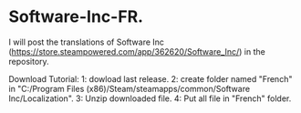 # Software-Inc-FR.
I will post the translations of Software Inc (https://store.steampowered.com/app/362620/Software_Inc/) in the repository.

Download Tutorial:
1: dowload last release.
2: create folder named "French" in "C:/Program Files (x86)/Steam/steamapps/common/Software Inc/Localization".
3: Unzip downloaded file.
4: Put all file in "French" folder.
